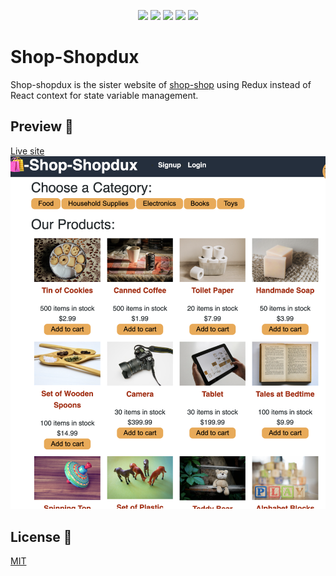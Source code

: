 <p align="center">
    <img src="https://img.shields.io/badge/Javascript-yellow" />
    <img src="https://img.shields.io/badge/React-blue"  />
    <img src="https://img.shields.io/badge/Command%20Line-orange" />
    <img src="https://img.shields.io/badge/Node%20JS-purple" />
    <img src="https://img.shields.io/badge/Redux-ff69b4" />
</p>

# Shop-Shopdux

Shop-shopdux is the sister website of [shop-shop](https://github.com/evalecillos/shop-shop) using Redux instead of React context for state variable management.

## Preview 👀
[Live site](https://rocky-basin-87086.herokuapp.com/)
![Site preview](client/src/components/preview.png)


## License 📓
[MIT](https://choosealicense.com/licenses/mit/)